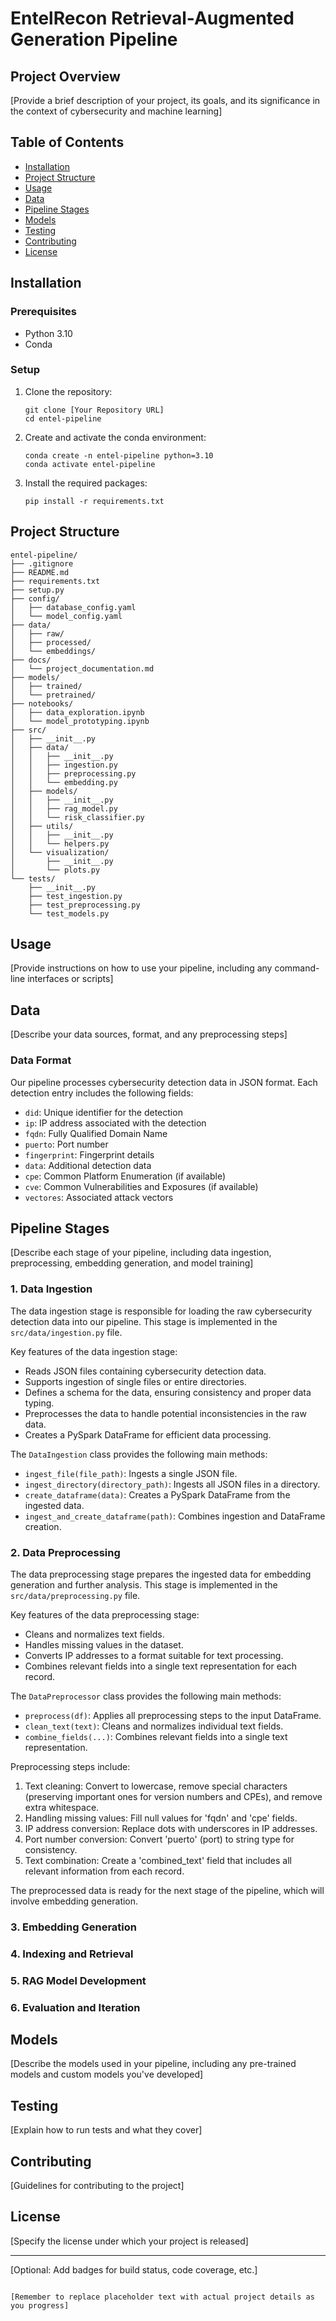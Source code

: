 # EntelRecon Retrieval-Augmented Generation Pipeline

## Project Overview
[Provide a brief description of your project, its goals, and its significance in the context of cybersecurity and machine learning]

## Table of Contents
- [Installation](#installation)
- [Project Structure](#project-structure)
- [Usage](#usage)
- [Data](#data)
- [Pipeline Stages](#pipeline-stages)
- [Models](#models)
- [Testing](#testing)
- [Contributing](#contributing)
- [License](#license)

## Installation

### Prerequisites
- Python 3.10
- Conda

### Setup
1. Clone the repository:
   ```
   git clone [Your Repository URL]
   cd entel-pipeline
   ```

2. Create and activate the conda environment:
   ```
   conda create -n entel-pipeline python=3.10
   conda activate entel-pipeline
   ```

3. Install the required packages:
   ```
   pip install -r requirements.txt
   ```

## Project Structure

```
entel-pipeline/
├── .gitignore
├── README.md
├── requirements.txt
├── setup.py
├── config/
│   ├── database_config.yaml
│   └── model_config.yaml
├── data/
│   ├── raw/
│   ├── processed/
│   └── embeddings/
├── docs/
│   └── project_documentation.md
├── models/
│   ├── trained/
│   └── pretrained/
├── notebooks/
│   ├── data_exploration.ipynb
│   └── model_prototyping.ipynb
├── src/
│   ├── __init__.py
│   ├── data/
│   │   ├── __init__.py
│   │   ├── ingestion.py
│   │   ├── preprocessing.py
│   │   └── embedding.py
│   ├── models/
│   │   ├── __init__.py
│   │   ├── rag_model.py
│   │   └── risk_classifier.py
│   ├── utils/
│   │   ├── __init__.py
│   │   └── helpers.py
│   └── visualization/
│       ├── __init__.py
│       └── plots.py
└── tests/
    ├── __init__.py
    ├── test_ingestion.py
    ├── test_preprocessing.py
    └── test_models.py
```


## Usage
[Provide instructions on how to use your pipeline, including any command-line interfaces or scripts]

## Data
[Describe your data sources, format, and any preprocessing steps]

### Data Format
Our pipeline processes cybersecurity detection data in JSON format. Each detection entry includes the following fields:
- `did`: Unique identifier for the detection
- `ip`: IP address associated with the detection
- `fqdn`: Fully Qualified Domain Name
- `puerto`: Port number
- `fingerprint`: Fingerprint details
- `data`: Additional detection data
- `cpe`: Common Platform Enumeration (if available)
- `cve`: Common Vulnerabilities and Exposures (if available)
- `vectores`: Associated attack vectors

## Pipeline Stages
[Describe each stage of your pipeline, including data ingestion, preprocessing, embedding generation, and model training]

### 1. Data Ingestion

The data ingestion stage is responsible for loading the raw cybersecurity detection data into our pipeline. This stage is implemented in the `src/data/ingestion.py` file.

Key features of the data ingestion stage:
- Reads JSON files containing cybersecurity detection data.
- Supports ingestion of single files or entire directories.
- Defines a schema for the data, ensuring consistency and proper data typing.
- Preprocesses the data to handle potential inconsistencies in the raw data.
- Creates a PySpark DataFrame for efficient data processing.

The `DataIngestion` class provides the following main methods:
- `ingest_file(file_path)`: Ingests a single JSON file.
- `ingest_directory(directory_path)`: Ingests all JSON files in a directory.
- `create_dataframe(data)`: Creates a PySpark DataFrame from the ingested data.
- `ingest_and_create_dataframe(path)`: Combines ingestion and DataFrame creation.

### 2. Data Preprocessing

The data preprocessing stage prepares the ingested data for embedding generation and further analysis. This stage is implemented in the `src/data/preprocessing.py` file.

Key features of the data preprocessing stage:
- Cleans and normalizes text fields.
- Handles missing values in the dataset.
- Converts IP addresses to a format suitable for text processing.
- Combines relevant fields into a single text representation for each record.

The `DataPreprocessor` class provides the following main methods:
- `preprocess(df)`: Applies all preprocessing steps to the input DataFrame.
- `clean_text(text)`: Cleans and normalizes individual text fields.
- `combine_fields(...)`: Combines relevant fields into a single text representation.

Preprocessing steps include:
1. Text cleaning: Convert to lowercase, remove special characters (preserving important ones for version numbers and CPEs), and remove extra whitespace.
2. Handling missing values: Fill null values for 'fqdn' and 'cpe' fields.
3. IP address conversion: Replace dots with underscores in IP addresses.
4. Port number conversion: Convert 'puerto' (port) to string type for consistency.
5. Text combination: Create a 'combined_text' field that includes all relevant information from each record.

The preprocessed data is ready for the next stage of the pipeline, which will involve embedding generation.

### 3. Embedding Generation
### 4. Indexing and Retrieval
### 5. RAG Model Development
### 6. Evaluation and Iteration



## Models
[Describe the models used in your pipeline, including any pre-trained models and custom models you've developed]

## Testing
[Explain how to run tests and what they cover]

## Contributing
[Guidelines for contributing to the project]

## License
[Specify the license under which your project is released]

---

[Optional: Add badges for build status, code coverage, etc.]

```

[Remember to replace placeholder text with actual project details as you progress]
```

